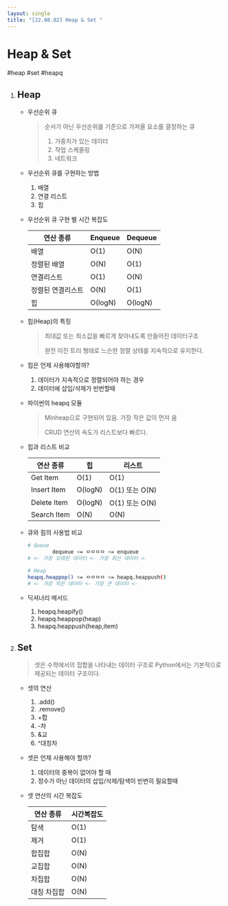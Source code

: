 ```yaml
---
layout: single
title: "[22.08.02] Heap & Set "
---
```

# Heap & Set

#heap #set #heapq

1. ## Heap

   - 우선순위 큐

     > 순서가 아닌 우선순위를 기준으로 가져올 요소를 결정하는 큐
     >
     > 1. 가중치가 있는 데이터
     > 2. 작업 스케줄링
     > 3. 네트워크

   - 우선순위 큐를 구현하는 방법

     1. 배열
     2. 연결 리스트
     3. 힙

   - 우선순위 큐 구현 별 시간 복잡도

     | 연산 종류         | Enqueue | Dequeue |
     | ----------------- | ------- | ------- |
     | 배열              | O(1)    | O(N)    |
     | 정렬된 배열       | O(N)    | O(1)    |
     | 연결리스트        | O(1)    | O(N)    |
     | 정렬된 연결리스트 | O(N)    | O(1)    |
     | 힙                | O(logN) | O(logN) |

   - 힙(Heap)의 특징

     > 최대값 또는 최소값을 빠르게 찾아내도록 만들어진 데이터구조
     >
     > 완전 이진 트리 형태로 느슨한 정렬 상태를 지속적으로 유지한다.

   - 힙은 언제 사용해야할까?

     1. 데이터가 지속적으로 정렬되어야 하는 경우
     2. 데이터에 삽입/삭제가 빈번할때

   - 파이썬의 heapq 모듈

     > Minheap으로 구현되어 있음. 가장 작은 값이 먼저 옴
     >
     > CRUD 연산의 속도가 리스트보다 빠르다.

   - 힙과 리스트 비교

     | 연산 종류   | 힙      | 리스트         |
     | ----------- | ------- | -------------- |
     | Get Item    | O(1)    | O(1)           |
     | Insert Item | O(logN) | O(1) 또는 O(N) |
     | Delete Item | O(logN) | O(1) 또는 O(N) |
     | Search Item | O(N)    | O(N)           |

   - 큐와 힘의 사용법 비교

     ```bash
     # Queue
             dequeue <= ㅁㅁㅁㅁ <= enqueue    
     # <- 가장 오래된 데이터 <- 가장 최신 데이터 <-
     
     # Heap
     heapq.heappop() <= ㅁㅁㅁㅁ <= heapq.heappush()
     # <- 가장 작은 데이터 <- 가장 큰 데이터 <-
     ```

   - 딕셔너리 메서드

     1. heapq.heapify()
     2. heapq.heappop(heap)
     3. heapq.heappush(heap,item)

     

2. ## Set

   > 셋은 수학에서의 집합을 나타내는 데이터 구조로 Python에서는 기본적으로 제공되는 데이터 구조이다.

   - 셋의 연산

     1. .add()
     2. .remove()
     3. +합
     4. -차
     5. &교
     6. ^대칭차

   - 셋은 언제 사용해야 할까?

     1. 데이터의 중복이 없어야 할 때
     2. 정수가 아닌 데이터의 삽입/삭제/탐색이 빈번히 필요할때

   - 셋 연산의 시간 복잡도

     | 연산 종류   | 시간복잡도 |
     | ----------- | ---------- |
     | 탐색        | O(1)       |
     | 제거        | O(1)       |
     | 합집합      | O(N)       |
     | 교집합      | O(N)       |
     | 차집합      | O(N)       |
     | 대칭 차집합 | O(N)       |

     

